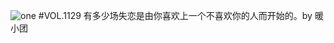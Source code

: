![one](http://image.wufazhuce.com/Fk5KOks_b8MXXGFlMlpFGBs0N9BK)
#VOL.1129
有多少场失恋是由你喜欢上一个不喜欢你的人而开始的。by 暖小团